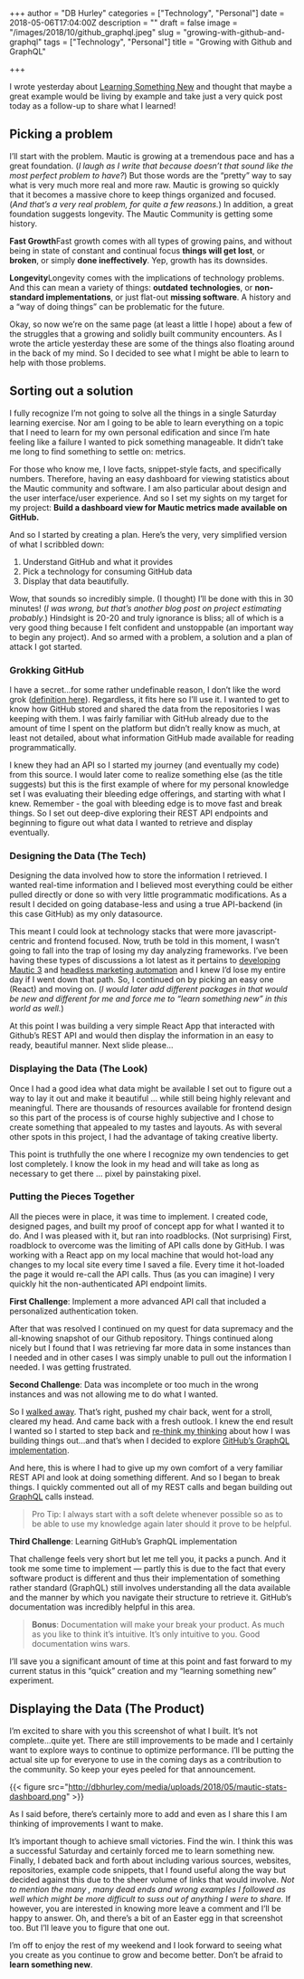 +++
author = "DB Hurley"
categories = ["Technology", "Personal"]
date = 2018-05-06T17:04:00Z
description = ""
draft = false
image = "/images/2018/10/github_graphql.jpeg"
slug = "growing-with-github-and-graphql"
tags = ["Technology", "Personal"]
title = "Growing with Github and GraphQL"

+++


I wrote yesterday about [Learning Something New](http://dbhurley.com/learning-something-new/) and thought that maybe a great example would be living by example and take just a very quick post today as a follow-up to share what I learned!

## Picking a problem

I’ll start with the problem. Mautic is growing at a tremendous pace and has a great foundation. (_I laugh as I write that because doesn’t that sound like the most perfect problem to have?_) But those words are the “pretty” way to say what is very much more real and more raw. Mautic is growing so quickly that it becomes a massive chore to keep things organized and focused. (_And that’s a very real problem, for quite a few reasons._) In addition, a great foundation suggests longevity. The Mautic Community is getting some history.

**Fast Growth**Fast growth comes with all types of growing pains, and without being in state of constant and continual focus **things will get lost**, or **broken**, or simply **done ineffectively**. Yep, growth has its downsides.

**Longevity**Longevity comes with the implications of technology problems. And this can mean a variety of things: **outdated**  **technologies**, or **non-standard implementations**, or just flat-out **missing software**. A history and a “way of doing things” can be problematic for the future.

Okay, so now we’re on the same page (at least a little I hope) about a few of the struggles that a growing and solidly built community encounters. As I wrote the article yesterday these are some of the things also floating around in the back of my mind. So I decided to see what I might be able to learn to help with those problems.

## Sorting out a solution

I fully recognize I’m not going to solve all the things in a single Saturday learning exercise. Nor am I going to be able to learn everything on a topic that I need to learn for my own personal edification and since I’m hate feeling like a failure I wanted to pick something manageable. It didn’t take me long to find something to settle on: metrics.

For those who know me, I love facts, snippet-style facts, and specifically numbers. Therefore, having an easy dashboard for viewing statistics about the Mautic community and software. I am also particular about design and the user interface/user experience. And so I set my sights on my target for my project: **Build a dashboard view for Mautic metrics made available on GitHub.**

And so I started by creating a plan. Here’s the very, very simplified version of what I scribbled down:

1. Understand GitHub and what it provides
2. Pick a technology for consuming GitHub data
3. Display that data beautifully.

Wow, that sounds so incredibly simple. (I thought) I’ll be done with this in 30 minutes! (_I was wrong, but that’s another blog post on project estimating probably._) Hindsight is 20-20 and truly ignorance is bliss; all of which is a very good thing because I felt confident and unstoppable (an important way to begin any project). And so armed with a problem, a solution and a plan of attack I got started.

### Grokking GitHub

I have a secret…for some rather undefinable reason, I don’t like the word grok ([definition here](http://www.dictionary.com/browse/grokking)). Regardless, it fits here so I’ll use it. I wanted to get to know how GitHub stored and shared the data from the repositories I was keeping with them. I was fairly familiar with GitHub already due to the amount of time I spent on the platform but didn’t really know as much, at least not detailed, about what information GitHub made available for reading programmatically.

I knew they had an API so I started my journey (and eventually my code) from this source. I would later come to realize something else (as the title suggests) but this is the first example of where for my personal knowledge set I was evaluating their bleeding edge offerings, and starting with what I knew. Remember - the goal with bleeding edge is to move fast and break things. So I set out deep-dive exploring their REST API endpoints and beginning to figure out what data I wanted to retrieve and display eventually.

### Designing the Data (The Tech)

Designing the data involved how to store the information I retrieved. I wanted real-time information and I believed most everything could be either pulled directly or done so with very little programmatic modifications. As a result I decided on going database-less and using a true API-backend (in this case GitHub) as my only datasource.

This meant I could look at technology stacks that were more javascript-centric and frontend focused. Now, truth be told in this moment, I wasn’t going to fall into the trap of losing my day analyzing frameworks. I’ve been having these types of discussions a lot latest as it pertains to [developing Mautic 3](http://dbhurley.com/looking-ahead-to-mautic-3/) and [headless marketing automation](http://dbhurley.com/headless-marketing-automation/) and I knew I’d lose my entire day if I went down that path. So, I continued on by picking an easy one (React) and moving on. (_I would later add different packages in that would be new and different for me and force me to “learn something new” in this world as well._)

At this point I was building a very simple React App that interacted with Github’s REST API and would then display the information in an easy to ready, beautiful manner. Next slide please…

### Displaying the Data (The Look)

Once I had a good idea what data might be available I set out to figure out a way to lay it out and make it beautiful … while still being highly relevant and meaningful. There are thousands of resources available for frontend design so this part of the process is of course highly subjective and I chose to create something that appealed to my tastes and layouts. As with several other spots in this project, I had the advantage of taking creative liberty.

This point is truthfully the one where I recognize my own tendencies to get lost completely. I know the look in my head and will take as long as necessary to get there … pixel by painstaking pixel.

### Putting the Pieces Together

All the pieces were in place, it was time to implement. I created code, designed pages, and built my proof of concept app for what I wanted it to do. And I was pleased with it, but ran into roadblocks. (Not surprising) First, roadblock to overcome was the limiting of API calls done by GitHub. I was working with a React app on my local machine that would hot-load any changes to my local site every time I saved a file. Every time it hot-loaded the page it would re-call the API calls. Thus (as you can imagine) I very quickly hit the non-authenticated API endpoint limits.

**First Challenge**: Implement a more advanced API call that included a personalized authentication token.

After that was resolved I continued on my quest for data supremacy and the all-knowing snapshot of our Github repository. Things continued along nicely but I found that I was retrieving far more data in some instances than I needed and in other cases I was simply unable to pull out the information I needed. I was getting frustrated.

**Second Challenge**: Data was incomplete or too much in the wrong instances and was not allowing me to do what I wanted.

So I [walked away](http://dbhurley.com/learning-something-new/). That’s right, pushed my chair back, went for a stroll, cleared my head. And came back with a fresh outlook. I knew the end result I wanted so I started to step back and [re-think my thinking](http://dbhurley.com/learning-something-new/) about how I was building things out…and that’s when I decided to explore [GitHub’s GraphQL implementation](https://developer.github.com/v4/).

And here, this is where I had to give up my own comfort of a very familiar REST API and look at doing something different. And so I began to break things. I quickly commented out all of my REST calls and began building out [GraphQL](https://graphql.org/) calls instead.

> Pro Tip: I always start with a soft delete whenever possible so as to be able to use my knowledge again later should it prove to be helpful.

**Third Challenge**: Learning GitHub’s GraphQL implementation

That challenge feels very short but let me tell you, it packs a punch. And it took me some time to implement — partly this is due to the fact that every software product is different and thus their implementation of something rather standard (GraphQL) still involves understanding all the data available and the manner by which you navigate their structure to retrieve it. GitHub’s documentation was incredibly helpful in this area.

> **Bonus**: Documentation will make your break your product. As much as you like to think it’s intuitive. It’s only intuitive to you. Good documentation wins wars.

I’ll save you a significant amount of time at this point and fast forward to my current status in this “quick” creation and my “learning something new” experiment.

## Displaying the Data (The Product)

I’m excited to share with you this screenshot of what I built. It’s not complete…quite yet. There are still improvements to be made and I certainly want to explore ways to continue to optimize performance. I’ll be putting the actual site up for everyone to use in the coming days as a contribution to the community. So keep your eyes peeled for that announcement.

{{< figure src="http://dbhurley.com/media/uploads/2018/05/mautic-stats-dashboard.png" >}}

As I said before, there’s certainly more to add and even as I share this I am thinking of improvements I want to make.

It’s important though to achieve small victories. Find the win. I think this was a successful Saturday and certainly forced me to learn something new. Finally, I debated back and forth about including various sources, websites, repositories, example code snippets, that I found useful along the way but decided against this due to the sheer volume of links that would involve. _Not to mention the many , many dead ends and wrong examples I followed as well which might be more difficult to suss out of anything I were to share._ If however, you are interested in knowing more leave a comment and I’ll be happy to answer. Oh, and there’s a bit of an Easter egg in that screenshot too. But I’ll leave you to figure that one out.

I’m off to enjoy the rest of my weekend and I look forward to seeing what you create as you continue to grow and become better. Don’t be afraid to **learn something new**.

